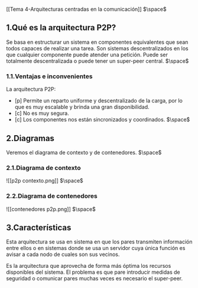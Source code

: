 [[Tema 4-Arquitecturas centradas en la comunicación]]
$\space$
## 1.Qué es la arquitectura P2P?
Se basa en estructurar un sistema en componentes equivalentes que sean todos capaces de realizar una tarea. Son sistemas descentralizados en los que cualquier componente puede atender una petición. Puede ser totalmente descentralizada o puede tener un super-peer central.
$\space$
### 1.1.Ventajas e inconvenientes
La arquitectura P2P:
+ [p] Permite un reparto uniforme y descentralizado de la carga, por lo que es muy escalable y brinda una gran disponibilidad.
+ [c] No es muy segura.
+ [c] Los componentes nos están sincronizados y coordinados. 
$\space$
## 2.Diagramas
Veremos el diagrama de contexto y de contenedores.
$\space$
### 2.1.Diagrama de contexto

![[p2p contexto.png]]
$\space$
### 2.2.Diagrama de contenedores

![[contenedores p2p.png]]
$\space$
## 3.Características
Esta arquitectura se usa en sistema en que los pares transmiten información entre ellos o en sistemas donde se usa un servidor cuya única función es avisar a cada nodo de cuales son sus vecinos. 

Es la arquitectura que aprovecha de forma más óptima los recursos disponibles del sistema. El problema es que pare introducir medidas de seguridad o comunicar pares muchas veces es necesario el super-peer.